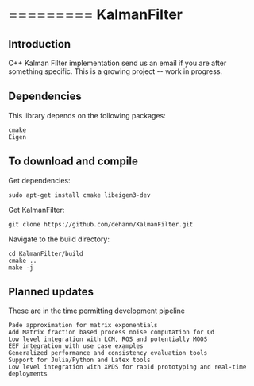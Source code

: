 =========
KalmanFilter
=========

Introduction
------------

C++ Kalman Filter implementation send us an email if you are after something specific. This is a growing project -- work in progress.

Dependencies
------------

This library depends on the following packages:

    cmake
    Eigen

To download and compile
-----------------------

Get dependencies:

    sudo apt-get install cmake libeigen3-dev

Get KalmanFilter:

    git clone https://github.com/dehann/KalmanFilter.git

Navigate to the build directory:

    cd KalmanFilter/build
    cmake ..
    make -j
    
Planned updates
---------------

These are in the time permitting development pipeline

    Pade approximation for matrix exponentials
    Add Matrix fraction based process noise computation for Qd
    Low level integration with LCM, ROS and potentially MOOS
    EEF integration with use case examples
    Generalized performance and consistency evaluation tools
    Support for Julia/Python and Latex tools
    Low level integration with XPDS for rapid prototyping and real-time deployments
    







